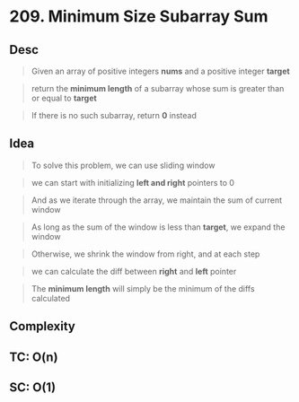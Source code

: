 # 209. Minimum Size Subarray Sum

## Desc

> Given an array of positive integers **nums** and a positive integer **target**

> return the **minimum length** of a subarray whose sum is greater than or equal to **target**

> If there is no such subarray, return **0** instead

## Idea

> To solve this problem, we can use sliding window

> we can start with initializing **left and right** pointers to 0

> And as we iterate through the array, we maintain the sum of current window

> As long as the sum of the window is less than **target**, we expand the window

> Otherwise, we shrink the window from right, and at each step

> we can calculate the diff between **right** and **left** pointer

> The **minimum length** will simply be the minimum of the diffs calculated

## Complexity

## TC: O(n)

## SC: O(1)